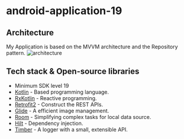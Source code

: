 # android-application-19
## Architecture
My Application is based on the MVVM architecture and the Repository pattern.
![architecture](https://developer.android.com/topic/libraries/architecture/images/final-architecture.png?w=640&h=640&fit=crop&auto=format)

## Tech stack & Open-source libraries
- Minimum SDK level 19
- [Kotlin](https://kotlinlang.org) - Based programming language.
- [RxKotlin](https://github.com/ReactiveX/RxKotlin) - Reactive programming.
- [Retrofit2](https://github.com/square/retrofit) - Construct the REST APIs.
- [Glide](https://github.com/bumptech/glide) - A efficient image management.
- [Room](https://developer.android.com/jetpack/androidx/releases/room) - Simplifying complex tasks for local data source.
- [Hilt](https://developer.android.com/training/dependency-injection/hilt-android) - Dependency injection.
- [Timber](https://github.com/JakeWharton/timber) - A logger with a small, extensible API.
